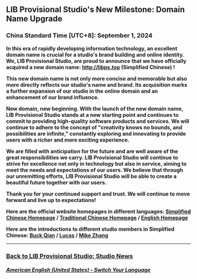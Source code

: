 ## LIB Provisional Studio's New Milestone: Domain Name Upgrade
### China Standard Time [UTC+8]: September 1, 2024
**In this era of rapidly developing information technology, an excellent domain name is crucial for a studio's brand building and online identity. We, LIB Provisional Studio, are proud to announce that we have officially acquired a new domain name: http://libps.top (Simplified Chinese) !**

**This new domain name is not only more concise and memorable but also more directly reflects our studio's name and brand. Its acquisition marks a further expansion of our studio in the online domain and an enhancement of our brand influence.**

**New domain, new beginning. With the launch of the new domain name, LIB Provisional Studio stands at a new starting point and continues to commit to providing high-quality software products and services. We will continue to adhere to the concept of "creativity knows no bounds, and possibilities are infinite," constantly exploring and innovating to provide users with a richer and more exciting experience.**

**We are filled with anticipation for the future and are well aware of the great responsibilities we carry. LIB Provisional Studio will continue to strive for excellence not only in technology but also in service, aiming to meet the needs and expectations of our users. We believe that through our unremitting efforts, LIB Provisional Studio will be able to create a beautiful future together with our users.**

**Thank you for your continued support and trust. We will continue to move forward and live up to expectations!**

**Here are the official website homepages in different languages: [Simplified Chinese Homepage](http://www.libps.top) / [Traditional Chinese Homepage](http://tc.libps.top) / [English Homepage](http://en.libps.top)**

**Here are the introductions to different studio members in Simplified Chinese: [Buck Qian](http://buckqian.libps.top) / [Lucas](http://lucas.libps.top) / [Mike Zhang](http://mikezhang.libps.top)**

---

### [Back to LIB Provisional Studio: Studio News](https://libps.github.io/en-us/News)

##### [American English (United States) - Switch Your Language](https://libps.github.io/index)
